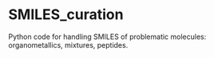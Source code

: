 # SMILES_curation
Python code for handling SMILES of problematic molecules: organometallics, mixtures, peptides.
